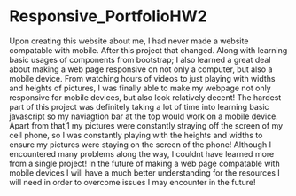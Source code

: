 # Responsive_PortfolioHW2
Upon creating this website about me, I had never made a website compatable with mobile. After this project that changed. Along with learning basic usages of components from bootstrap; I also learned a great deal about making a web page responsive on not only a computer, but also a mobile device. From watching hours of videos to just playing with widths and heights of pictures, I was finally able to make my webpage not only responsive for mobile devices, but also look relatively decent! The hardest part of this project was definitely taking a lot of time into learning basic javascript so my naviagtion bar at the top would work on a mobile device. Apart from that,1 my pictures were constantly straying off the screen of my cell phone, so I was constantly playing with the heights and widths to ensure my pictures were staying on the screen of the phone! 
Although I encountered many problems along the way, I couldnt have learned more from a single project! In the future of making a web page compatable with mobile devices I will have a much better understanding for the resources I will need in order to overcome issues I may encounter in the future!